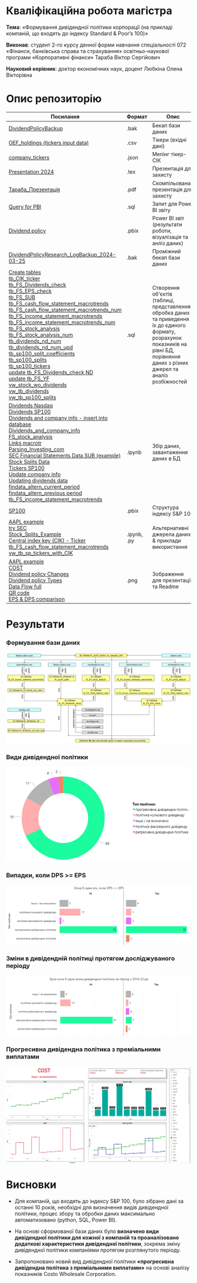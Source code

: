 # Кваліфікаційна робота магістра  

**Тема**: «Формування дивiдендної полiтики корпорацiї (на прикладi компанiй, що входять до iндексу Standard & Poor’s 100)» 

**Виконав**: студент 2-го курсу денної форми навчання спецiальностi 072 «Фiнанси, банкiвська справа та страхування» освiтньо-наукової програми «Корпоративнi фiнанси» Тараба Вiктор Сергiйович 
 
**Науковий керівник**: доктор економічних наук, доцент Любкiна Олена Вiкторiвна

# Опис репозиторію
| Посилання | Формат| Опис |
|--|--|--|
|[DividendPolicyBackup](https://github.com/viktor-taraba/University_2023/blob/main/backup/DividendPolicyBackup.bak)|.bak|Бекап бази даних|
|[OEF_holdings (tickers input data)](https://github.com/viktor-taraba/University_2023/blob/main/datasets/OEF_holdings%20(tickers%20input%20data).csv)|.csv|Тікери (вхідні дані)|
|[company_tickers](https://github.com/viktor-taraba/University_2023/blob/main/datasets/company_tickers.json)|.json|Мепінг тікер-СІК|
|[Presentation 2024](https://github.com/viktor-taraba/University_2023/blob/main/Presentation%202024.tex)|.tex|Презентація для захисту|
|[Тараба_Презентація](https://github.com/viktor-taraba/University_2023/blob/main/%D0%A2%D0%B0%D1%80%D0%B0%D0%B1%D0%B0_%D0%9F%D1%80%D0%B5%D0%B7%D0%B5%D0%BD%D1%82%D0%B0%D1%86%D1%96%D1%8F.pdf)|.pdf|Скомпільована презентація для захисту|
|[Query for PBI](https://github.com/viktor-taraba/University_2023/blob/main/Query%20for%20PBI.sql)|.sql|Запит для Power BI звіту|
|[Dividend policy](https://github.com/viktor-taraba/University_2023/blob/main/Dividend%20policy.pbix)|.pbix|Power BI звіт (результати роботи, візуалізація та анліз даних)|
|[DividendPolicyResearch_LogBackup_2024-03-25](https://github.com/viktor-taraba/University_2023/blob/main/DividendPolicyResearch_LogBackup_2024-03-25.bak)|.bak|Проміжний бекап бази даних|
|[Create tables](https://github.com/viktor-taraba/University_2023/blob/main/Create%20tables.sql) <br/> [tb_CIK_ticker](https://github.com/viktor-taraba/University_2023/blob/main/tb_CIK_ticker.sql) <br/> [tb_FS_Dividends_check](https://github.com/viktor-taraba/University_2023/blob/main/tb_FS_Dividends_check.sql) <br/> [tb_FS_EPS_check](https://github.com/viktor-taraba/University_2023/blob/main/tb_FS_EPS_check.sql) <br/> [tb_FS_SUB](https://github.com/viktor-taraba/University_2023/blob/main/tb_FS_SUB.sql) <br/> [tb_FS_cash_flow_statement_macrotrends](https://github.com/viktor-taraba/University_2023/blob/main/tb_FS_cash_flow_statement_macrotrends.sql) <br/> [tb_FS_cash_flow_statement_macrotrends_num](https://github.com/viktor-taraba/University_2023/blob/main/tb_FS_cash_flow_statement_macrotrends_num.sql) <br/> [tb_FS_income_statement_macrotrends](https://github.com/viktor-taraba/University_2023/blob/main/tb_FS_income_statement_macrotrends.sql) <br/> [tb_FS_income_statement_macrotrends_num](https://github.com/viktor-taraba/University_2023/blob/main/tb_FS_income_statement_macrotrends_num.sql) <br/> [tb_FS_stock_analysis](https://github.com/viktor-taraba/University_2023/blob/main/tb_FS_stock_analysis.sql) <br/> [tb_FS_stock_analysis_num](https://github.com/viktor-taraba/University_2023/blob/main/tb_FS_stock_analysis_num.sql) <br/> [tb_dividends_nd_num](https://github.com/viktor-taraba/University_2023/blob/main/tb_dividends_nd_num.sql) <br/> [tb_dividends_nd_num_upd](https://github.com/viktor-taraba/University_2023/blob/main/tb_dividends_nd_num_upd.sql) <br/> [tb_sp100_split_coefficients](https://github.com/viktor-taraba/University_2023/blob/main/tb_sp100_split_coefficients.sql) <br/> [tb_sp100_splits](https://github.com/viktor-taraba/University_2023/blob/main/tb_sp100_splits.sql) <br/> [tb_sp100_tickers](https://github.com/viktor-taraba/University_2023/blob/main/tb_sp100_tickers.sql) <br/> [update tb_FS_Dividends_check ND](https://github.com/viktor-taraba/University_2023/blob/main/update%20tb_FS_Dividends_check%20ND.sql) <br/> [update tb_FS_YF](https://github.com/viktor-taraba/University_2023/blob/main/update%20tb_FS_YF.sql) <br/> [vw_stock_wo_dividends](https://github.com/viktor-taraba/University_2023/blob/main/vw_stock_wo_dividends.sql) <br/> [vw_tb_dividends](https://github.com/viktor-taraba/University_2023/blob/main/vw_tb_dividends.sql) <br/> [vw_tb_sp100_splits](https://github.com/viktor-taraba/University_2023/blob/main/vw_tb_sp100_splits.sql)|.sql|Створення об'єктів (таблиці, представлення), обробка даних та приведення їх до єдиного формату, розрахунок показників на рівні БД, порівняння даних з різних джерел та аналіз розбіжностей|
|[Dividends Nasdaq](https://github.com/viktor-taraba/University_2023/blob/main/Dividends%20Nasdaq.ipynb) <br/> [Dividends SP100](https://github.com/viktor-taraba/University_2023/blob/main/Dividends%20SP100.ipynb) <br/> [Dividends and company info - insert into database](https://github.com/viktor-taraba/University_2023/blob/main/Dividends%20and%20company%20info%20-%20insert%20into%20database.ipynb) <br/> [Dividends_and_company_info](https://github.com/viktor-taraba/University_2023/blob/main/Dividends_and_company_info.ipynb) <br/> [FS_stock_analysis](https://github.com/viktor-taraba/University_2023/blob/main/FS_stock_analysis.ipynb) <br/> [Links macrotr](https://github.com/viktor-taraba/University_2023/blob/main/Links%20macrotr.ipynb) <br/> [Parsing_Investing_com](https://github.com/viktor-taraba/University_2023/blob/main/Parsing_Investing_com.ipynb) <br/> [SEC Financial Statements Data SUB (example)](https://github.com/viktor-taraba/University_2023/blob/main/SEC%20Financial%20Statements%20Data%20SUB%20(example).ipynb) <br/> [Stock Splits Data](https://github.com/viktor-taraba/University_2023/blob/main/Stock%20Splits%20Data.ipynb) <br/> [Tickers SP100](https://github.com/viktor-taraba/University_2023/blob/main/Tickers%20SP100.ipynb) <br/> [Update company info](https://github.com/viktor-taraba/University_2023/blob/main/Update%20company%20info.ipynb) <br/> [Updating dividends data](https://github.com/viktor-taraba/University_2023/blob/main/Updating%20dividends%20data.ipynb) <br/> [findata_altern_current_period](https://github.com/viktor-taraba/University_2023/blob/main/findata_altern_current_period.ipynb) <br/> [findata_altern_previous period](https://github.com/viktor-taraba/University_2023/blob/main/findata_altern_previous%20period.ipynb) <br/> [tb_FS_income_statement_macrotrends](https://github.com/viktor-taraba/University_2023/blob/main/tb_FS_income_statement_macrotrends.ipynb)|.ipynb|Збір даних, завантаження даних в БД|
|[SP100](https://github.com/viktor-taraba/University_2023/blob/main/SP100.pbix)|.pbix|Структура індексу S&P 100|
|[AAPL example](https://github.com/viktor-taraba/University_2023/blob/main/AAPL%20example.ipynb) <br/> [try SEC](https://github.com/viktor-taraba/University_2023/blob/main/try%20SEC.py) <br/> [Stock_Splits_Example](https://github.com/viktor-taraba/University_2023/blob/main/Stock_Splits_Example.ipynb) <br/> [Central index key (CIK) - Ticker](https://github.com/viktor-taraba/University_2023/blob/main/Central%20index%20key%20(CIK)%20-%20Ticker.ipynb) <br/> [tb_FS_cash_flow_statement_macrotrends](https://github.com/viktor-taraba/University_2023/blob/main/tb_FS_cash_flow_statement_macrotrends.ipynb) <br/> [vw_tb_sp_tickers_with_CIK](https://github.com/viktor-taraba/University_2023/blob/main/vw_tb_sp_tickers_with_CIK.sql)|.ipynb, .py|Альтернативні джерела даних & приклади використання|
|[AAPL example](https://github.com/viktor-taraba/University_2023/blob/main/AAPL%20example.png) <br/> [COST](https://github.com/viktor-taraba/University_2023/blob/main/COST.png) <br/> [Dividend policy Changes](https://github.com/viktor-taraba/University_2023/blob/main/Dividend%20policy%20Changes.png) <br/> [Dividend policy Types](https://github.com/viktor-taraba/University_2023/blob/main/Dividend%20policy%20Types.png) <br/> [Data Flow full](https://github.com/viktor-taraba/University_2023/blob/main/Data%20Flow%20full.png) <br/> [QR code](https://github.com/viktor-taraba/University_2023/blob/main/QR%20code.png) <br/> [EPS & DPS comparison](https://github.com/viktor-taraba/University_2023/blob/main/EPS%20%20%26%20DPS%20comparison.png)|.png|Зображення для презентації та Readme|

# Результати
### Формування бази даних
![Part 1](https://github.com/viktor-taraba/University_2023/blob/main/Data%20Flow%20full.png)
### Види дивiдендної полiтики
![Part 2](https://github.com/viktor-taraba/University_2023/blob/main/Dividend%20policy%20Types.png)
### Випадки, коли DPS >= EPS
![Part 3](https://github.com/viktor-taraba/University_2023/blob/main/EPS%20%20%26%20DPS%20comparison.png)
### Змiни в дивiденднiй полiтицi протягом дослiджуваного перiоду
![Part 4](https://github.com/viktor-taraba/University_2023/blob/main/Dividend%20policy%20Changes.png)
### Прогресивна дивiдендна полiтика з премiальними виплатами
![Part 5](https://github.com/viktor-taraba/University_2023/blob/main/COST.png)

# Висновки

- Для компанiй, що входять до iндексу S&P 100, було зiбрано данi за останнi 10
рокiв, необхiднi для визначення видiв дивiдендної полiтики, процес збору та
обробки даних максимально автоматизовано (python, SQL, Power BI).

- На основi сформованої бази даних було **визначено види дивiдендної
полiтики для кожної з компанiй та проаналiзовано додатковi
характеристики дивiдендної полiтики**, зокрема змiну дивiдендної полiтики
компанiями протягом розглянутого перiоду.

- Запропоновано новий вид дивідендної політики **«прогресивна дивiдендна полiтика з премiальними
виплатами»** на основi аналiзу показникiв Costo Wholesale Corporation.
